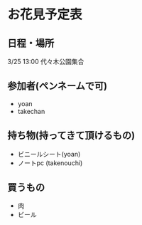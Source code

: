 # お花見予定表

## 日程・場所

3/25 13:00
代々木公園集合

## 参加者(ペンネームで可)

- yoan
- takechan

## 持ち物(持ってきて頂けるもの)

- ビニールシート(yoan)
- ノートpc (takenouchi)

## 買うもの

- 肉
- ビール